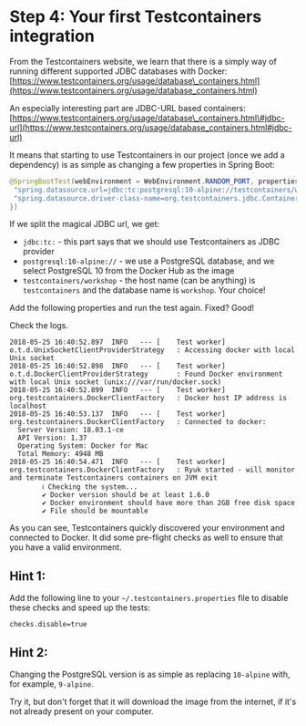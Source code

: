 # Step 4: Your first Testcontainers integration

From the Testcontainers website, we learn that there is a simply way of running different supported JDBC databases with Docker:  
[https://www.testcontainers.org/usage/database\_containers.html](https://www.testcontainers.org/usage/database_containers.html)

An especially interesting part are JDBC-URL based containers:  
[https://www.testcontainers.org/usage/database\_containers.html\#jdbc-url](https://www.testcontainers.org/usage/database_containers.html#jdbc-url)

It means that starting to use Testcontainers in our project \(once we add a dependency\) is as simple as changing a few properties in Spring Boot:

```java
@SpringBootTest(webEnvironment = WebEnvironment.RANDOM_PORT, properties = {
 "spring.datasource.url=jdbc:tc:postgresql:10-alpine://testcontainers/workshop",
 "spring.datasource.driver-class-name=org.testcontainers.jdbc.ContainerDatabaseDriver"
})
```

If we split the magical JDBC url, we get:

* `jdbc:tc:` - this part says that we should use Testcontainers as JDBC provider
* `postgresql:10-alpine://` - we use a PostgreSQL database, and we select PostgreSQL 10 from the Docker Hub as the image
* `testcontainers/workshop` - the host name \(can be anything\) is `testcontainers` and the database name is `workshop`. Your choice!

Add the following properties and run the test again. Fixed? Good!

Check the logs.

```text
2018-05-25 16:40:52.897  INFO   --- [    Test worker] o.t.d.UnixSocketClientProviderStrategy   : Accessing docker with local Unix socket
2018-05-25 16:40:52.898  INFO   --- [    Test worker] o.t.d.DockerClientProviderStrategy       : Found Docker environment with local Unix socket (unix:///var/run/docker.sock)
2018-05-25 16:40:52.899  INFO   --- [    Test worker] org.testcontainers.DockerClientFactory   : Docker host IP address is localhost
2018-05-25 16:40:53.137  INFO   --- [    Test worker] org.testcontainers.DockerClientFactory   : Connected to docker: 
  Server Version: 18.03.1-ce
  API Version: 1.37
  Operating System: Docker for Mac
  Total Memory: 4948 MB
2018-05-25 16:40:54.471  INFO   --- [    Test worker] org.testcontainers.DockerClientFactory   : Ryuk started - will monitor and terminate Testcontainers containers on JVM exit
        ℹ︎ Checking the system...
        ✔ Docker version should be at least 1.6.0
        ✔ Docker environment should have more than 2GB free disk space
        ✔ File should be mountable
```

As you can see, Testcontainers quickly discovered your environment and connected to Docker. It did some pre-flight checks as well to ensure that you have a valid environment.

## Hint 1:

Add the following line to your `~/.testcontainers.properties` file to disable these checks and speed up the tests:

```text
checks.disable=true
```

## Hint 2:

Changing the PostgreSQL version is as simple as replacing `10-alpine` with, for example, `9-alpine`.

Try it, but don't forget that it will download the image from the internet, if it's not already present on your computer.

